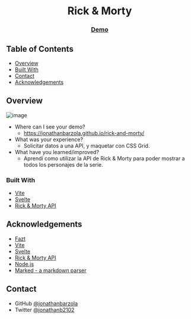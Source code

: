 <!-- Please update value in the {}  -->

<h1 align="center">Rick & Morty</h1>

<div align="center">
  <h3>
    <a href="https://jonathanbarzola.github.io/rick-and-morty/" target="_blank">
      Demo
    </a>
  </h3>
</div>

<!-- TABLE OF CONTENTS -->

## Table of Contents

- [Overview](#overview)
- [Built With](#built-with)
- [Contact](#contact)
- [Acknowledgements](#acknowledgements)

<!-- OVERVIEW -->

## Overview

![image](https://user-images.githubusercontent.com/101309300/194444688-319d6c36-f7af-49c4-8826-d85040441127.png)

- Where can I see your demo?
   - https://jonathanbarzola.github.io/rick-and-morty/
- What was your experience?
   - Solicitar datos a una API, y maquetar con CSS Grid.
- What have you learned/improved?
   - Aprendí como utilizar la API de Rick & Morty para poder mostrar a todos los personajes de la serie.

### Built With

- [Vite](https://vitejs.dev/)
- [Svelte](https://svelte.dev/)
- [Rick & Morty API](https://rickandmortyapi.com/)


## Acknowledgements

- [Fazt](https://www.youtube.com/watch?v=liwD_GPysZs&ab_channel=FaztCode)
- [Vite](https://vitejs.dev/)
- [Svelte](https://svelte.dev/)
- [Rick & Morty API](https://rickandmortyapi.com/)
- [Node.js](https://nodejs.org/)
- [Marked - a markdown parser](https://github.com/chjj/marked)

## Contact

- GitHub [@jonathanbarzola](https://github.com/jonathanbarzola)
- Twitter [@jonathanb2102](https://twitter.com/jonathanb2102)
